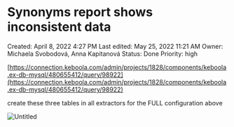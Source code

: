 # Synonyms report shows inconsistent data

Created: April 8, 2022 4:27 PM
Last edited: May 25, 2022 11:21 AM
Owner: Michaela Svobodová, Anna Kapitanová
Status: Done
Priority: high

[https://connection.keboola.com/admin/projects/1828/components/keboola.ex-db-mysql/480655412/query/98922](https://connection.keboola.com/admin/projects/1828/components/keboola.ex-db-mysql/480655412/query/98922)

create these three tables in all extractors for the FULL configuration above

![Untitled](Synonyms%20report%20shows%20inconsistent%20data%20ab83d538c0a14b3aa939e6a285c8fcb7/Untitled.png)